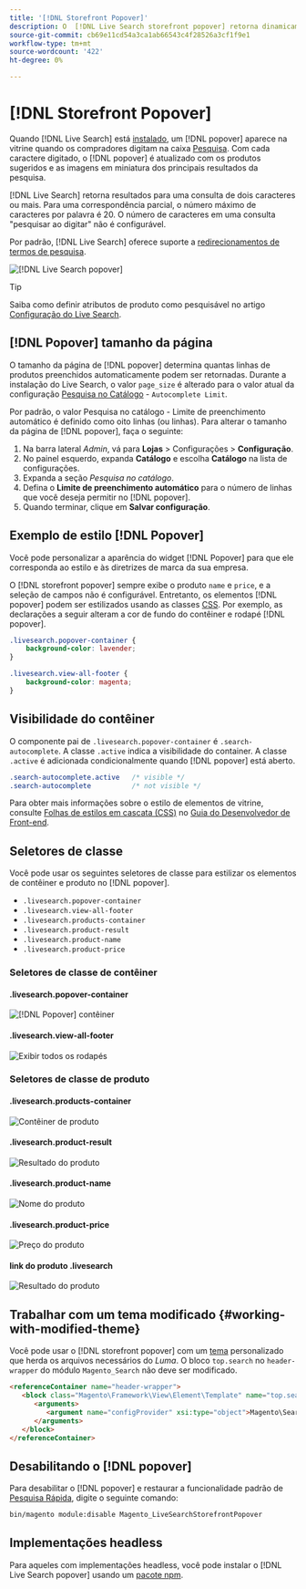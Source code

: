 ```yaml
---
title: '[!DNL Storefront Popover]'
description: O  [!DNL Live Search storefront popover] retorna dinamicamente os produtos e miniaturas sugeridos.
source-git-commit: cb69e11cd54a3ca1ab66543c4f28526a3cf1f9e1
workflow-type: tm+mt
source-wordcount: '422'
ht-degree: 0%

---
```


# [!DNL Storefront Popover]

Quando [!DNL Live Search] está [instalado](install.md), um [!DNL popover] aparece na vitrine quando os compradores digitam na caixa [Pesquisa](https://experienceleague.adobe.com/docs/commerce-admin/catalog/catalog/search/search.html?lang=pt-BR#quick-search). Com cada caractere digitado, o [!DNL popover] é atualizado com os produtos sugeridos e as imagens em miniatura dos principais resultados da pesquisa.

[!DNL Live Search] retorna resultados para uma consulta de dois caracteres ou mais. Para uma correspondência parcial, o número máximo de caracteres por palavra é 20. O número de caracteres em uma consulta &quot;pesquisar ao digitar&quot; não é configurável.

Por padrão, [!DNL Live Search] oferece suporte a [redirecionamentos de termos de pesquisa](https://experienceleague.adobe.com/docs/commerce-admin/catalog/catalog/search/search-terms.html?lang=pt-BR).

![[!DNL Live Search popover]](assets/storefront-search-as-you-type.png)

>[!TIP]
>
>Saiba como definir atributos de produto como pesquisável no artigo [Configuração do Live Search](workspace.md).

## [!DNL Popover] tamanho da página

O tamanho da página de [!DNL popover] determina quantas linhas de produtos preenchidos automaticamente podem ser retornadas. Durante a instalação do Live Search, o valor `page_size` é alterado para o valor atual da configuração [Pesquisa no Catálogo](https://experienceleague.adobe.com/docs/commerce-admin/config/catalog/catalog.html?lang=pt-BR) - `Autocomplete Limit`.

Por padrão, o valor Pesquisa no catálogo - Limite de preenchimento automático é definido como oito linhas (ou linhas). Para alterar o tamanho da página de [!DNL popover], faça o seguinte:

1. Na barra lateral *Admin*, vá para **Lojas** > Configurações > **Configuração**.
1. No painel esquerdo, expanda **Catálogo** e escolha **Catálogo** na lista de configurações.
1. Expanda a seção *Pesquisa no catálogo*.
1. Defina o **Limite de preenchimento automático** para o número de linhas que você deseja permitir no [!DNL popover].
1. Quando terminar, clique em **Salvar configuração**.

## Exemplo de estilo [!DNL Popover]

Você pode personalizar a aparência do widget [!DNL Popover] para que ele corresponda ao estilo e às diretrizes de marca da sua empresa.

O [!DNL storefront popover] sempre exibe o produto `name` e `price`, e a seleção de campos não é configurável. Entretanto, os elementos [!DNL popover] podem ser estilizados usando as classes [CSS](https://developer.adobe.com/commerce/frontend-core/guide/css/). Por exemplo, as declarações a seguir alteram a cor de fundo do contêiner e rodapé [!DNL popover].

```css
.livesearch.popover-container {
    background-color: lavender;
}

.livesearch.view-all-footer {
    background-color: magenta;
}
```

## Visibilidade do contêiner

O componente pai de `.livesearch.popover-container` é `.search-autocomplete`.  A classe `.active` indica a visibilidade do container. A classe `.active` é adicionada condicionalmente quando [!DNL popover] está aberto.

```css
.search-autocomplete.active   /* visible */
.search-autocomplete          /* not visible */
```

Para obter mais informações sobre o estilo de elementos de vitrine, consulte [Folhas de estilos em cascata (CSS)](https://developer.adobe.com/commerce/frontend-core/guide/css/) no [Guia do Desenvolvedor de Front-end](https://developer.adobe.com/commerce/frontend-core/guide/).

## Seletores de classe

Você pode usar os seguintes seletores de classe para estilizar os elementos de contêiner e produto no [!DNL popover].

- `.livesearch.popover-container`
- `.livesearch.view-all-footer`
- `.livesearch.products-container`
- `.livesearch.product-result`
- `.livesearch.product-name`
- `.livesearch.product-price`

### Seletores de classe de contêiner

#### .livesearch.popover-container

![[!DNL Popover] contêiner](assets/livesearch-popover-container.png)

#### .livesearch.view-all-footer

![Exibir todos os rodapés](assets/livesearch-view-all-footer.png)

### Seletores de classe de produto

#### .livesearch.products-container

![Contêiner de produto](assets/livesearch-product-container.png)

#### .livesearch.product-result

![Resultado do produto](assets/livesearch-product-result.png)

#### .livesearch.product-name

![Nome do produto](assets/livesearch-product-name.png)

#### .livesearch.product-price

![Preço do produto](assets/livesearch-product-price.png)

#### link do produto .livesearch

![Resultado do produto](assets/livesearch-product-link.png)

## Trabalhar com um tema modificado {#working-with-modified-theme}

Você pode usar o [!DNL storefront popover] com um [tema](https://developer.adobe.com/commerce/frontend-core/guide/themes/) personalizado que herda os arquivos necessários do *Luma*. O bloco `top.search` no `header-wrapper` do módulo `Magento_Search` não deve ser modificado.

```html
<referenceContainer name="header-wrapper">
   <block class="Magento\Framework\View\Element\Template" name="top.search" as="topSearch" template="Magento_Search::form.mini.phtml">
      <arguments>
         <argument name="configProvider" xsi:type="object">Magento\Search\ViewModel\ConfigProvider</argument>
      </arguments>
   </block>
</referenceContainer>
```

## Desabilitando o [!DNL popover]

Para desabilitar o [!DNL popover] e restaurar a funcionalidade padrão de [Pesquisa Rápida](https://experienceleague.adobe.com/docs/commerce-admin/catalog/catalog/search/search.html?lang=pt-BR#quick-search), digite o seguinte comando:

```bash
bin/magento module:disable Magento_LiveSearchStorefrontPopover
```

## Implementações headless

Para aqueles com implementações headless, você pode instalar o [!DNL Live Search popover] usando um [pacote npm](https://www.npmjs.com/package/@magento/ds-livesearch-storefront-utils).
